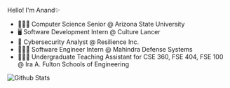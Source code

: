 Hello! I'm Anand✨
- 👨🏻‍🎓 Computer Science Senior @ Arizona State University
- 🖥️ Software Development Intern @ Culture Lancer
- 🔐 Cybersecurity Analyst @ Resilience Inc.
- 🧑🏻‍💻 Software Engineer Intern @ Mahindra Defense Systems
- 🧑🏻‍🏫 Undergraduate Teaching Assistant for CSE 360, FSE 404, FSE 100 @ Ira A. Fulton Schools of Engineering


<img align="left" alt="Github Stats" src="https://github-readme-stats.vercel.app/api/top-langs/?username=amishr87&layout=compact&theme=dark&border_radius=20">


<!--
![Top Langs](https://github-readme-stats.vercel.app/api/top-langs/?username=anuraghazra&layout=compact)
amishr87/amishr87 is a ✨ special ✨ repository because its `README.md` (this file) appears on your GitHub profile.
You can click the Preview link to take a look at your changes.
--->
